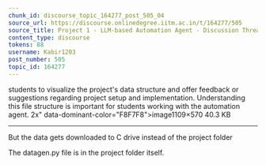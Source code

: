 ```yaml
---
chunk_id: discourse_topic_164277_post_505_04
source_url: https://discourse.onlinedegree.iitm.ac.in/t/164277/505
source_title: Project 1 - LLM-based Automation Agent - Discussion Thread [TDS Jan 2025]
content_type: discourse
tokens: 88
username: Kabir1203
post_number: 505
topic_id: 164277
---
```


 students to visualize the project's data structure and offer feedback or suggestions regarding project setup and implementation. Understanding this file structure is important for students working with the automation agent. 2x" data-dominant-color="F8F7F8">image1109×570 40.3 KB

---

But the data gets downloaded to C drive instead of the project folder

The datagen.py file is in the project folder itself.
